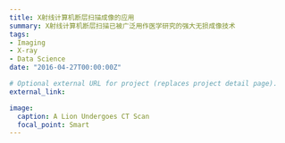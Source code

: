 ```yaml
---
title: X射线计算机断层扫描成像的应用
summary: X射线计算机断层扫描已被广泛用作医学研究的强大无损成像技术
tags:
- Imaging
- X-ray
- Data Science
date: "2016-04-27T00:00:00Z"

# Optional external URL for project (replaces project detail page).
external_link: 

image:
  caption: A Lion Undergoes CT Scan
  focal_point: Smart
---
```

